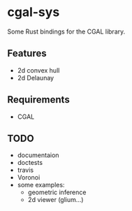 # cgal-sys

Some Rust bindings for the CGAL library.

## Features

- 2d convex hull
- 2d Delaunay

## Requirements

- CGAL

## TODO

- documentaion
- doctests
- travis
- Voronoi
- some examples:
    - geometric inference
    - 2d viewer (glium...)
